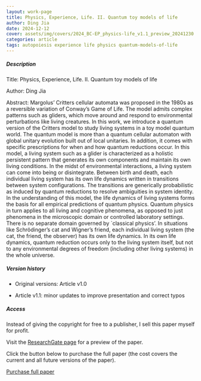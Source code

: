 ```yaml
---    
layout: work-page
title: Physics, Experience, Life. II. Quantum toy models of life
author: Ding Jia
date: 2024-12-12
cover: assets/img/covers/2024_BC-EP_physics-life_v1.1_preview_20241230.jpeg
categories: article
tags: autopoiesis experience life physics quantum-models-of-life
---
```


##### Description

Title: Physics, Experience, Life. II. Quantum toy models of life

Author: Ding Jia

Abstract: Margolus’ Critters cellular automata was proposed in the 1980s as a reversible variation of Conway’s Game of Life. The model admits complex patterns such as gliders, which move around and respond to environmental perturbations like living creatures. 
In this work, we introduce a quantum version of the Critters model to study living systems in a toy model quantum world. The quantum model is more than a quantum cellular automaton with global unitary evolution built out of local unitaries. In addition, it comes with specific prescriptions for when and how quantum reductions occur. In this model, a living system such as a glider is characterized as a holistic persistent pattern that generates its own components and maintain its own living conditions. In the midst of environmental interactions, a living system can come into being or disintegrate. Between birth and death, each individual living system has its own life dynamics written in transitions between system configurations. The transitions are generically probabilistic as induced by quantum reductions to resolve ambiguities in system identity. 
In the understanding of this model, the life dynamics of living systems forms the basis for all empirical predictions of quantum physics. Quantum physics in turn applies to all living and cognitive phenomena, as opposed to just phenomena in the microscopic domain or controlled laboratory settings. There is no separate domain governed by `classical physics’. In situations like Schrödinger’s cat and Wigner’s friend, each individual living system (the cat, the friend, the observer) has its own life dynamics. In its own life dynamics, quantum reduction occurs only to the living system itself, but not to any environmental degrees of freedom (including other living systems) in the whole universe.

##### Version history

- Original versions: Article v1.0

- Article v1.1: minor updates to improve presentation and correct typos

##### Access

Instead of giving the copyright for free to a publisher, I sell this paper myself for profit. 

Visit the [ResearchGate page](https://www.researchgate.net/publication/386986492_Physics_Experience_Life_II_Quantum_toy_models_of_life) for a preview of the paper. 

Click the button below to purchase the full paper (the cost covers the current and all future versions of the paper).

<script type="text/javascript" src="https://payhip.com/payhip.js"></script>

<a href="https://payhip.com/b/rc9DK" class="payhip-buy-button" data-theme="green" data-product="rc9DK">Purchase full paper</a>
